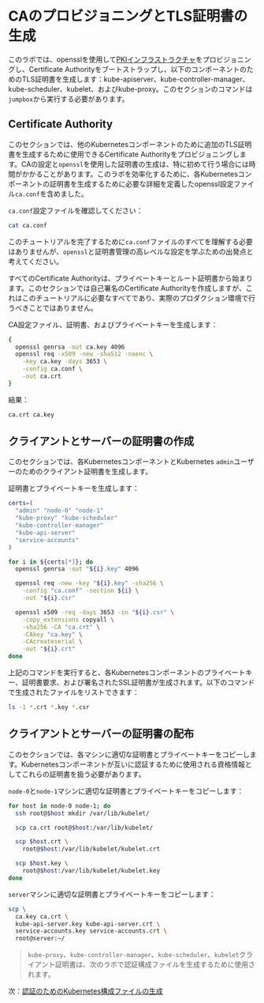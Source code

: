 # CAのプロビジョニングとTLS証明書の生成

このラボでは、opensslを使用して[PKIインフラストラクチャ](https://en.wikipedia.org/wiki/Public_key_infrastructure)をプロビジョニングし、Certificate Authorityをブートストラップし、以下のコンポーネントのためのTLS証明書を生成します：kube-apiserver、kube-controller-manager、kube-scheduler、kubelet、およびkube-proxy。このセクションのコマンドは`jumpbox`から実行する必要があります。

## Certificate Authority

このセクションでは、他のKubernetesコンポーネントのために追加のTLS証明書を生成するために使用できるCertificate Authorityをプロビジョニングします。CAの設定と`openssl`を使用した証明書の生成は、特に初めて行う場合には時間がかかることがあります。このラボを効率化するために、各Kubernetesコンポーネントの証明書を生成するために必要な詳細を定義したopenssl設定ファイル`ca.conf`を含めました。

`ca.conf`設定ファイルを確認してください：

```bash
cat ca.conf
```

このチュートリアルを完了するために`ca.conf`ファイルのすべてを理解する必要はありませんが、`openssl`と証明書管理の高レベルな設定を学ぶための出発点と考えてください。

すべてのCertificate Authorityは、プライベートキーとルート証明書から始まります。このセクションでは自己署名のCertificate Authorityを作成しますが、これはこのチュートリアルに必要なすべてであり、実際のプロダクション環境で行うべきことではありません。

CA設定ファイル、証明書、およびプライベートキーを生成します：

```bash
{
  openssl genrsa -out ca.key 4096
  openssl req -x509 -new -sha512 -noenc \
    -key ca.key -days 3653 \
    -config ca.conf \
    -out ca.crt
}
```

結果：

```txt
ca.crt ca.key
```

## クライアントとサーバーの証明書の作成

このセクションでは、各KubernetesコンポーネントとKubernetes `admin`ユーザーのためのクライアント証明書を生成します。

証明書とプライベートキーを生成します：

```bash
certs=(
  "admin" "node-0" "node-1"
  "kube-proxy" "kube-scheduler"
  "kube-controller-manager"
  "kube-api-server"
  "service-accounts"
)
```

```bash
for i in ${certs[*]}; do
  openssl genrsa -out "${i}.key" 4096

  openssl req -new -key "${i}.key" -sha256 \
    -config "ca.conf" -section ${i} \
    -out "${i}.csr"

  openssl x509 -req -days 3653 -in "${i}.csr" \
    -copy_extensions copyall \
    -sha256 -CA "ca.crt" \
    -CAkey "ca.key" \
    -CAcreateserial \
    -out "${i}.crt"
done
```

上記のコマンドを実行すると、各Kubernetesコンポーネントのプライベートキー、証明書要求、および署名されたSSL証明書が生成されます。以下のコマンドで生成されたファイルをリストできます：

```bash
ls -1 *.crt *.key *.csr
```

## クライアントとサーバーの証明書の配布

このセクションでは、各マシンに適切な証明書とプライベートキーをコピーします。Kubernetesコンポーネントが互いに認証するために使用される資格情報としてこれらの証明書を扱う必要があります。

`node-0`と`node-1`マシンに適切な証明書とプライベートキーをコピーします：

```bash
for host in node-0 node-1; do
  ssh root@$host mkdir /var/lib/kubelet/

  scp ca.crt root@$host:/var/lib/kubelet/

  scp $host.crt \
    root@$host:/var/lib/kubelet/kubelet.crt

  scp $host.key \
    root@$host:/var/lib/kubelet/kubelet.key
done
```

`server`マシンに適切な証明書とプライベートキーをコピーします：

```bash
scp \
  ca.key ca.crt \
  kube-api-server.key kube-api-server.crt \
  service-accounts.key service-accounts.crt \
  root@server:~/
```

> `kube-proxy`、`kube-controller-manager`、`kube-scheduler`、`kubelet`クライアント証明書は、次のラボで認証構成ファイルを生成するために使用されます。

次：[認証のためのKubernetes構成ファイルの生成](05-kubernetes-configuration-files.md)
